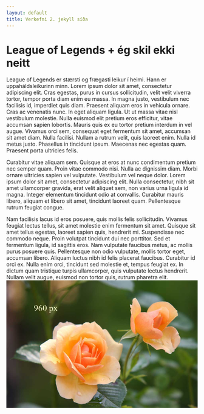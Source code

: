 ```yaml
---
layout: default
title: Verkefni 2. jekyll síða
---
```


# League of Legends + ég skil ekki neitt
League of Legends er stærsti og frægasti leikur í heimi. Hann er uppaháldsleikurinn minn. Lorem ipsum dolor sit amet, consectetur adipiscing elit. Cras egestas, purus in cursus sollicitudin, velit velit viverra tortor, tempor porta diam enim eu massa. In magna justo, vestibulum nec facilisis id, imperdiet quis diam. Praesent aliquam eros in vehicula ornare. Cras ac venenatis nunc. In eget aliquam ligula. Ut ut massa vitae nisl vestibulum molestie. Nulla euismod elit pretium eros efficitur, vitae accumsan sapien lobortis. Mauris quis ex eu tortor pretium interdum in vel augue. Vivamus orci sem, consequat eget fermentum sit amet, accumsan sit amet diam. Nulla facilisi. Nullam a rutrum velit, quis laoreet enim. Nulla id metus justo. Phasellus in tincidunt ipsum. Maecenas nec egestas quam. Praesent porta ultricies felis.

Curabitur vitae aliquam sem. Quisque at eros at nunc condimentum pretium nec semper quam. Proin vitae commodo nisi. Nulla ac dignissim diam. Morbi ornare ultricies sapien vel vulputate. Vestibulum vel neque dolor. Lorem ipsum dolor sit amet, consectetur adipiscing elit. Nulla consectetur, nibh sit amet ullamcorper gravida, erat velit aliquet sem, non varius urna ligula id magna. Integer elementum tincidunt odio at convallis. Curabitur mauris libero, aliquam et libero sit amet, tincidunt laoreet quam. Pellentesque rutrum feugiat congue.

Nam facilisis lacus id eros posuere, quis mollis felis sollicitudin. Vivamus feugiat lectus tellus, sit amet molestie enim fermentum sit amet. Quisque sit amet tellus egestas, laoreet sapien quis, hendrerit mi. Suspendisse nec commodo neque. Proin volutpat tincidunt dui nec porttitor. Sed et fermentum ligula, id sagittis eros. Nam vulputate faucibus metus, ac mollis purus posuere quis. Pellentesque non odio vulputate, mollis tortor eget, accumsan libero. Aliquam luctus nibh id felis placerat faucibus. Curabitur id orci ex. Nulla enim orci, tincidunt sed molestie et, tempus feugiat ex. In dictum quam tristique turpis ullamcorper, quis vulputate lectus hendrerit. Nullam velit augue, euismod non tortor quis, rutrum pharetra elit.
<picture>
	<!-- eldri vafrar sem ráða ekki við srcset-->
	<img src="img/rose-960.jpg" alt="Roses">
</picture>
